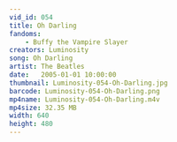 ```yaml
---
vid_id: 054
title: Oh Darling
fandoms:
    - Buffy the Vampire Slayer
creators: Luminosity
song: Oh Darling
artist: The Beatles
date:   2005-01-01 10:00:00
thumbnail: Luminosity-054-Oh-Darling.jpg
barcode: Luminosity-054-Oh-Darling.png
mp4name: Luminosity-054-Oh-Darling.m4v
mp4size: 32.35 MB
width: 640
height: 480
---
```



  